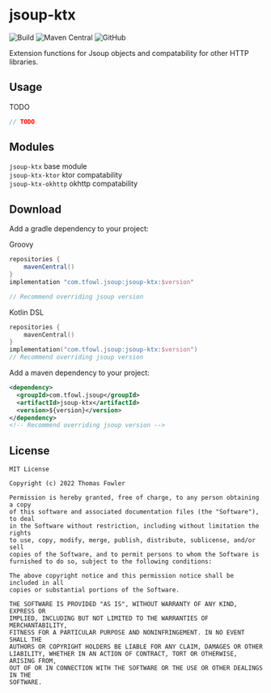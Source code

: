 # jsoup-ktx

![Build](https://github.com/T-Fowl/jsoup-ktx/workflows/Build/badge.svg)
![Maven Central](https://img.shields.io/maven-central/v/com.tfowl.jsoup/jsoup-ktx)
![GitHub](https://img.shields.io/github/license/T-Fowl/jsoup-ktx)

Extension functions for Jsoup objects and compatability for other HTTP libraries.

## Usage

TODO

```kotlin
// TODO
```

## Modules

`jsoup-ktx` base module  
`jsoup-ktx-ktor` ktor compatability  
`jsoup-ktx-okhttp` okhttp compatability  

## Download

Add a gradle dependency to your project:

Groovy
```groovy
repositories {
    mavenCentral()
}
implementation "com.tfowl.jsoup:jsoup-ktx:$version"

// Recommend overriding jsoup version
```

Kotlin DSL
```kotlin
repositories {
    mavenCentral()
}
implementation("com.tfowl.jsoup:jsoup-ktx:$version")
// Recommend overriding jsoup version
```

Add a maven dependency to your project:
```xml
<dependency>
  <groupId>com.tfowl.jsoup</groupId>
  <artifactId>jsoup-ktx</artifactId>
  <version>${version}</version>
</dependency>
<!-- Recommend overriding jsoup version -->
```

## License

```
MIT License

Copyright (c) 2022 Thomas Fowler

Permission is hereby granted, free of charge, to any person obtaining a copy
of this software and associated documentation files (the "Software"), to deal
in the Software without restriction, including without limitation the rights
to use, copy, modify, merge, publish, distribute, sublicense, and/or sell
copies of the Software, and to permit persons to whom the Software is
furnished to do so, subject to the following conditions:

The above copyright notice and this permission notice shall be included in all
copies or substantial portions of the Software.

THE SOFTWARE IS PROVIDED "AS IS", WITHOUT WARRANTY OF ANY KIND, EXPRESS OR
IMPLIED, INCLUDING BUT NOT LIMITED TO THE WARRANTIES OF MERCHANTABILITY,
FITNESS FOR A PARTICULAR PURPOSE AND NONINFRINGEMENT. IN NO EVENT SHALL THE
AUTHORS OR COPYRIGHT HOLDERS BE LIABLE FOR ANY CLAIM, DAMAGES OR OTHER
LIABILITY, WHETHER IN AN ACTION OF CONTRACT, TORT OR OTHERWISE, ARISING FROM,
OUT OF OR IN CONNECTION WITH THE SOFTWARE OR THE USE OR OTHER DEALINGS IN THE
SOFTWARE.
```
